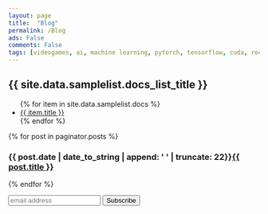 ```yaml
---
layout: page
title:  "Blog"
permalink: /Blog
ads: False
comments: False
tags: [videogames, ai, machine learning, pytorch, tensorflow, cuda, rocm]
---
```



<h2>{{ site.data.samplelist.docs_list_title }}</h2>

<ul>
  {% for item in site.data.samplelist.docs %}
     <li><a href="{{ item.url }}">{{ item.title }}</a></li>
  {% endfor %}
</ul>


<!-- This loops through the paginated posts -->
{% for post in paginator.posts %}
  <h3><span class="date">{{ post.date | date_to_string | append: '          ' | truncate: 22}}</span><a href="{{ post.url }}">{{ post.title }}</a></h3>
  <!--<p class="author">-->
    
  <!--</p>-->
  <!--<div class="content">
    {{ post.excerpt }}
  </div>-->
{% endfor %}

<!-- Pagination links -->
<!--<div class="pagination">
  {% if paginator.previous_page %}
    <a href="{{ paginator.previous_page_path }}" class="previous">
      Previous
    </a>
  {% else %}
    <span class="previous">Previous</span>
  {% endif %}
  <span class="page_number ">
    Page: {{ paginator.page }} of {{ paginator.total_pages }}
  </span>
  {% if paginator.next_page %}
    <a href="{{ paginator.next_page_path }}" class="next">Next</a>
  {% else %}
    <span class="next ">Next</span>
  {% endif %}
</div>-->




<!-- Begin Mailchimp Signup Form -->
<link href="//cdn-images.mailchimp.com/embedcode/slim-10_7.css" rel="stylesheet" type="text/css">
<style type="text/css">
  #mc_embed_signup{background:#fff; clear:left; font:14px Helvetica,Arial,sans-serif; }
  /* Add your own Mailchimp form style overrides in your site stylesheet or in this style block.
    We recommend moving this block and the preceding CSS link to the HEAD of your HTML file. */
</style>
<div id="mailchimp">
<form action="https://videogames.us20.list-manage.com/subscribe/post?u=ba7ff206f13115075d97a514d&amp;id=80091eebf9" method="post" id="mc-embedded-subscribe-form" name="mc-embedded-subscribe-form" class="validate" target="_blank" novalidate>
  
  <!-- <label for="mce-EMAIL">Subscribe</label>-->
  <input type="email" value="" name="EMAIL" class="email" id="mce-EMAIL" placeholder="email address" required>
  <!-- real people should not fill this in and expect good things - do not remove this or risk form bot signups-->
  <div style="position: absolute; left: -5000px;" aria-hidden="true"><input type="text" name="b_ba7ff206f13115075d97a514d_80091eebf9" tabindex="-1" value=""></div>
  <input type="submit" value="Subscribe" name="subscribe" id="mc-embedded-subscribe" class="button">

</form>
</div>
<!--End mc_embed_signup-->
